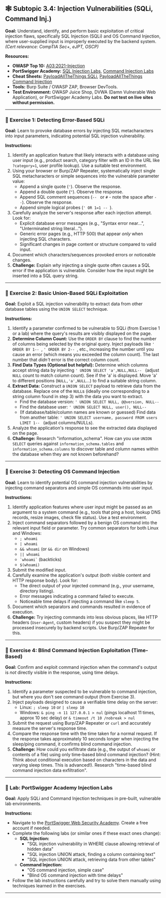 ## 🕸️ Subtopic 3.4: Injection Vulnerabilities (SQLi, Command Inj.)

**Goal:** Understand, identify, and perform basic exploitation of critical injection flaws, specifically SQL Injection (SQLi) and OS Command Injection, where user-supplied input is improperly executed by the backend system. *(Cert relevance: CompTIA Sec+, eJPT, OSCP)*

**Resources:**

* **OWASP Top 10:** [A03:2021-Injection](https://owasp.org/Top10/A03_2021-Injection/)
* **PortSwigger Academy:** [SQL Injection Labs](https://portswigger.net/web-security/sql-injection), [Command Injection Labs](https://portswigger.net/web-security/os-command-injection)
* **Cheat Sheets:** [PayloadAllTheThings SQLi](https://github.com/swisskyrepo/PayloadsAllTheThings/tree/master/SQL%20Injection), [PayloadAllTheThings Command Injection](https://github.com/swisskyrepo/PayloadsAllTheThings/tree/master/Command%20Injection)
* **Tools:** Burp Suite / OWASP ZAP, Browser DevTools.
* **Test Environment:** OWASP Juice Shop, DVWA (Damn Vulnerable Web Application), or PortSwigger Academy Labs. **Do not test on live sites without permission.**

---

### 🔹 **Exercise 1: Detecting Error-Based SQLi**

**Goal:** Learn to provoke database errors by injecting SQL metacharacters into input parameters, indicating potential SQL injection vulnerability.

**Instructions:**

1.  Identify an application feature that likely interacts with a database using user input (e.g., product search, category filter with an ID in the URL like `?category=1`, user profile lookup). Use a suitable test environment.
2.  Using your browser or Burp/ZAP Repeater, systematically inject single SQL metacharacters or simple sequences into the vulnerable parameter value:
    * Append a single quote (`'`). Observe the response.
    * Append a double quote (`"`). Observe the response.
    * Append SQL comment sequences (`-- ` or `#` - note the space after `--`). Observe the response.
    * Append simple logical probes (`' OR 1=1 -- `).
3.  Carefully analyze the server's response after each injection attempt. Look for:
    * Explicit database error messages (e.g., "Syntax error near...", "Unterminated string literal...").
    * Generic error pages (e.g., HTTP 500) that appear *only* when injecting SQL characters.
    * Significant changes in page content or structure compared to valid input.
4.  Document which characters/sequences provoked errors or noticeable changes.
5.  **Challenge:** Explain *why* injecting a single quote often causes a SQL error if the application is vulnerable. Consider how the input might be inserted into a SQL query string.

---

### 🔹 **Exercise 2: Basic Union-Based SQLi Exploitation**

**Goal:** Exploit a SQL injection vulnerability to extract data from other database tables using the `UNION SELECT` technique.

**Instructions:**

1.  Identify a parameter confirmed to be vulnerable to SQLi (from Exercise 1 or a lab) where the query's results are visibly displayed on the page.
2.  **Determine Column Count:** Use the `ORDER BY` clause to find the number of columns being selected by the original query. Inject payloads like `' ORDER BY 1-- `, `' ORDER BY 2-- `, etc., increasing the number until you cause an error (which means you exceeded the column count). The last number that *didn't* error is the correct column count.
3.  **Find Data Types (Optional but helpful):** Determine which columns accept string data by injecting `' UNION SELECT 'a',NULL,NULL-- ` (adjust `NULL` count to match column count). See if the 'a' is displayed. Move 'a' to different positions (`NULL,'a',NULL`...) to find a suitable string column.
4.  **Extract Data:** Construct a `UNION SELECT` payload to retrieve data from the database. Replace one of the `NULL`s (ideally one corresponding to a string column found in step 3) with the data you want to extract.
    * Find the database version: `' UNION SELECT NULL, @@version, NULL-- `
    * Find the database user: `' UNION SELECT NULL, user(), NULL-- `
    * (If database/table/column names are known or guessed) Find data from another table: `' UNION SELECT username, password FROM users LIMIT 1-- ` (adjust columns/NULLs).
5.  Analyze the application's response to see the extracted data displayed on the page.
6.  **Challenge:** Research "information_schema". How can you use `UNION SELECT` queries against `information_schema.tables` and `information_schema.columns` to discover table and column names within the database when they are not known beforehand?

---

### 🔹 **Exercise 3: Detecting OS Command Injection**

**Goal:** Learn to identify potential OS command injection vulnerabilities by injecting command separators and simple OS commands into user input.

**Instructions:**

1.  Identify application features where user input might be passed as an argument to a system command (e.g., tools that ping a host, lookup DNS records, resize images, check file status). Use a test environment.
2.  Inject command separators followed by a benign OS command into the relevant input field or parameter. Try common separators for both Linux and Windows:
    * `; whoami`
    * `| whoami`
    * `&& whoami` (or `&& dir` on Windows)
    * `|| whoami`
    * `` `whoami` `` (backticks)
    * `$(whoami)`
3.  Submit the modified input.
4.  Carefully examine the application's output (both visible content and HTTP response body). Look for:
    * The direct output of your injected command (e.g., your username, directory listing).
    * Error messages indicating a command failed to execute.
    * Noticeable time delays if injecting a command like `sleep 5`.
5.  Document which separators and commands resulted in evidence of execution.
6.  **Challenge:** Try injecting commands into less obvious places, like HTTP headers (`User-Agent`, custom headers) if you suspect they might be processed insecurely by backend scripts. Use Burp/ZAP Repeater for this.

---

### 🔹 **Exercise 4: Blind Command Injection Exploitation (Time-Based)**

**Goal:** Confirm and exploit command injection when the command's output is *not* directly visible in the response, using time delays.

**Instructions:**

1.  Identify a parameter suspected to be vulnerable to command injection, but where you don't see command output (from Exercise 3).
2.  Inject payloads designed to cause a verifiable time delay on the server:
    * Linux: `; sleep 10` or `| sleep 10`
    * Windows: `& ping -n 11 127.0.0.1 > nul` (pings localhost 11 times, approx 10 sec delay) or `& timeout /t 10 /nobreak > nul`
3.  Submit the request using Burp/ZAP Repeater or `curl` and accurately measure the server's response time.
4.  Compare the response time with the time taken for a normal request. If the response takes approximately 10 seconds longer when injecting the sleep/ping command, it confirms blind command injection.
5.  **Challenge:** How could you exfiltrate data (e.g., the output of `whoami` or contents of a file) using only time-based blind command injection? (Hint: Think about conditional execution based on characters in the data and varying sleep times. This is advanced!). Research "time-based blind command injection data exfiltration".

---

### 🧪 **Lab: PortSwigger Academy Injection Labs**

**Goal:** Apply SQLi and Command Injection techniques in pre-built, vulnerable lab environments.

**Instructions:**

* Navigate to the [PortSwigger Web Security Academy](https://portswigger.net/web-security). Create a free account if needed.
* Complete the following labs (or similar ones if these exact ones change):
    * **SQL Injection:**
        * "SQL injection vulnerability in WHERE clause allowing retrieval of hidden data"
        * "SQL injection UNION attack, finding a column containing text"
        * "SQL injection UNION attack, retrieving data from other tables"
    * **Command Injection:**
        * "OS command injection, simple case"
        * "Blind OS command injection with time delays"
* Follow the lab instructions carefully and try to solve them manually using techniques learned in the exercises.

---